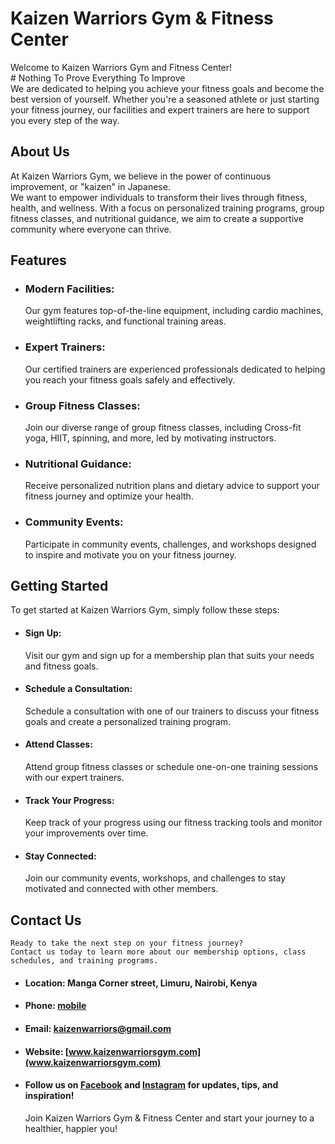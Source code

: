 # Kaizen Warriors Gym & Fitness Center

Welcome to Kaizen Warriors Gym and Fitness Center!<br>
\# Nothing To Prove Everything To Improve<br>
 We are dedicated to helping you achieve your fitness goals and become the best version of yourself.
  Whether you're a seasoned athlete or just starting your fitness journey, our facilities and expert trainers are here to support you every step of the way.

## About Us

At Kaizen Warriors Gym, we believe in the power of continuous improvement, or "kaizen" in Japanese.<br>
 We want to empower individuals to transform their lives through fitness, health, and wellness.
  With a focus on personalized training programs, group fitness classes, and nutritional guidance, we aim to create a supportive community where everyone can thrive.


## Features
- ### Modern Facilities:
    Our gym features top-of-the-line equipment, including cardio machines, weightlifting racks, and functional training areas.
- ### Expert Trainers: 
    Our certified trainers are experienced professionals dedicated to helping you reach your fitness goals safely and effectively.
- ### Group Fitness Classes: 
    Join our diverse range of group fitness classes, including Cross-fit yoga, HIIT, spinning, and more, led by motivating instructors.
- ### Nutritional Guidance: 
    Receive personalized nutrition plans and dietary advice to support your fitness journey and optimize your health.
- ### Community Events: 
    Participate in community events, challenges, and workshops designed to inspire and motivate you on your fitness journey.


## Getting Started
To get started at Kaizen Warriors Gym, simply follow these steps:

- #### Sign Up: 
    Visit our gym and sign up for a membership plan that suits your needs and fitness goals.
- #### Schedule a Consultation: 
    Schedule a consultation with one of our trainers to discuss your fitness goals and create a personalized training program.
- #### Attend Classes: 
    Attend group fitness classes or schedule one-on-one training sessions with our expert trainers.
- #### Track Your Progress: 
    Keep track of your progress using our fitness tracking tools and monitor your improvements over time.
- #### Stay Connected: 
    Join our community events, workshops, and challenges to stay motivated and connected with other members.

## Contact Us
    Ready to take the next step on your fitness journey? 
    Contact us today to learn more about our membership options, class schedules, and training programs.

- #### Location: Manga Corner street, Limuru, Nairobi, Kenya
- #### Phone: [mobile](0741966369)
- #### Email: [kaizenwarriors@gmail.com](kaizenwarriors@gmail.com)
- #### Website: [www.kaizenwarriorsgym.com](www.kaizenwarriorsgym.com)
- #### Follow us on [Facebook]() and [Instagram]() for updates, tips, and inspiration!

    Join Kaizen Warriors Gym & Fitness Center and start your journey to a healthier, happier you!
